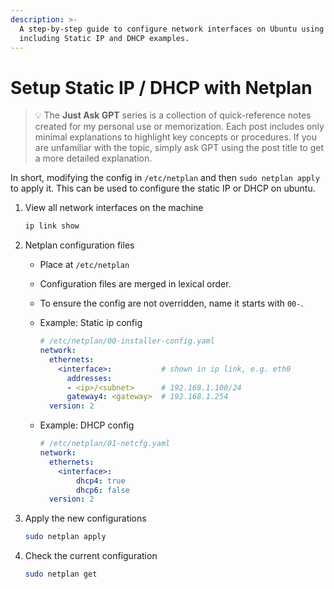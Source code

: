 ```yaml
---
description: >-
  A step-by-step guide to configure network interfaces on Ubuntu using Netplan,
  including Static IP and DHCP examples.
---
```


# Setup Static IP / DHCP with Netplan

> 💡 The **Just Ask GPT** series is a collection of quick-reference notes created for my personal use or memorization. Each post includes only minimal explanations to highlight key concepts or procedures. If you are unfamiliar with the topic, simply ask GPT using the post title to get a more detailed explanation.

In short, modifying the config in `/etc/netplan` and then `sudo netplan apply` to apply it. This can be used to configure the static IP or DHCP on ubuntu.

1.  View all network interfaces on the machine

    ```bash
    ip link show
    ```
2. Netplan configuration files
   * Place at `/etc/netplan`
   * Configuration files are merged in lexical order.
   * To ensure the config are not overridden, name it starts with `00-`.
   *   Example: Static ip config

       ```yaml
       # /etc/netplan/00-installer-config.yaml
       network:
         ethernets:
           <interface>:           # shown in ip link, e.g. eth0
             addresses:
             - <ip>/<subnet>      # 192.168.1.100/24
             gateway4: <gateway>  # 192.168.1.254
         version: 2
       ```
   *   Example: DHCP config

       ```yaml
       # /etc/netplan/01-netcfg.yaml
       network:
         ethernets:
           <interface>:
               dhcp4: true
               dhcp6: false
         version: 2
       ```
3.  Apply the new configurations

    ```bash
    sudo netplan apply
    ```
4.  Check the current configuration

    ```bash
    sudo netplan get
    ```
